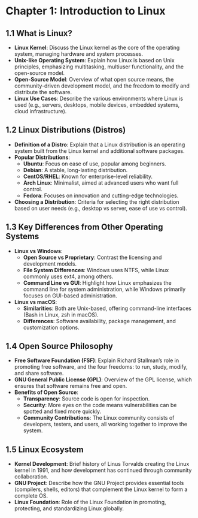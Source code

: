 # Chapter 1: Introduction to Linux

## 1.1 What is Linux?
- **Linux Kernel**: Discuss the Linux kernel as the core of the operating system, managing hardware and system processes.
- **Unix-like Operating System**: Explain how Linux is based on Unix principles, emphasizing multitasking, multiuser functionality, and the open-source model.
- **Open-Source Model**: Overview of what open source means, the community-driven development model, and the freedom to modify and distribute the software.
- **Linux Use Cases**: Describe the various environments where Linux is used (e.g., servers, desktops, mobile devices, embedded systems, cloud infrastructure).

## 1.2 Linux Distributions (Distros)
- **Definition of a Distro**: Explain that a Linux distribution is an operating system built from the Linux kernel and additional software packages.
- **Popular Distributions**:
  - **Ubuntu**: Focus on ease of use, popular among beginners.
  - **Debian**: A stable, long-lasting distribution.
  - **CentOS/RHEL**: Known for enterprise-level reliability.
  - **Arch Linux**: Minimalist, aimed at advanced users who want full control.
  - **Fedora**: Focuses on innovation and cutting-edge technologies.
- **Choosing a Distribution**: Criteria for selecting the right distribution based on user needs (e.g., desktop vs server, ease of use vs control).

## 1.3 Key Differences from Other Operating Systems
- **Linux vs Windows**:
  - **Open Source vs Proprietary**: Contrast the licensing and development models.
  - **File System Differences**: Windows uses NTFS, while Linux commonly uses ext4, among others.
  - **Command Line vs GUI**: Highlight how Linux emphasizes the command line for system administration, while Windows primarily focuses on GUI-based administration.
- **Linux vs macOS**: 
  - **Similarities**: Both are Unix-based, offering command-line interfaces (Bash in Linux, zsh in macOS).
  - **Differences**: Software availability, package management, and customization options.

## 1.4 Open Source Philosophy
- **Free Software Foundation (FSF)**: Explain Richard Stallman’s role in promoting free software, and the four freedoms: to run, study, modify, and share software.
- **GNU General Public License (GPL)**: Overview of the GPL license, which ensures that software remains free and open.
- **Benefits of Open Source**:
  - **Transparency**: Source code is open for inspection.
  - **Security**: More eyes on the code means vulnerabilities can be spotted and fixed more quickly.
  - **Community Contributions**: The Linux community consists of developers, testers, and users, all working together to improve the system.

## 1.5 Linux Ecosystem
- **Kernel Development**: Brief history of Linus Torvalds creating the Linux kernel in 1991, and how development has continued through community collaboration.
- **GNU Project**: Describe how the GNU Project provides essential tools (compilers, shells, editors) that complement the Linux kernel to form a complete OS.
- **Linux Foundation**: Role of the Linux Foundation in promoting, protecting, and standardizing Linux globally.
